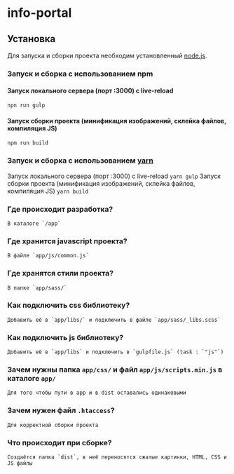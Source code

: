 # info-portal

## Установка

Для запуска и сборки проекта необходим установленный [node.js](https://nodejs.org/en/).

### Запуск и сборка с использованием npm
#### Запуск локального сервера (порт :3000) с live-reload
`npn run gulp`
#### Запуск сборки проекта (минификация изображений, склейка файлов, компиляция JS)
`npm run build`

### Запуск и сборка с использованием [yarn](https://yarnpkg.com/)
 Запуск локального сервера (порт :3000) с live-reload
`yarn gulp`
 Запуск сборки проекта (минификация изображений, склейка файлов, компиляция JS)
`yarn build`

### Где происходит разработка?
    В каталоге `/app`

### Где хранится javascript проекта?
    В файле `app/js/common.js`

### Где хранятся стили проекта?
    В папке `app/sass/`

### Как подключить css библиотеку?
    Добавить её в `app/libs/` и подключить в файле `app/sass/_libs.scss`

### Как подключить js библиотеку?
    Добавить её в `app/libs` и подключить в `gulpfile.js` (task : `"js"`)

### Зачем нужны папка `app/css/` и файл `app/js/scripts.min.js` в каталоге `app/`
    Для того чтобы пути в app и в dist оставались одинаковыми

### Зачем нужен файл `.htaccess`?
    Для корректной сборки проекта

### Что происходит при сборке?
    Создаётся папка `dist`, в неё переносятся сжатые картинки, HTML, CSS и JS файлы


